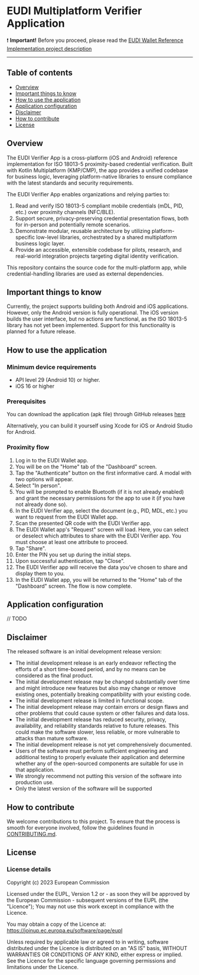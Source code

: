 # EUDI Multiplatform Verifier Application

:heavy_exclamation_mark: **Important!** Before you proceed, please read
the [EUDI Wallet Reference Implementation project description](https://github.com/eu-digital-identity-wallet/.github/blob/main/profile/reference-implementation.md)

----

## Table of contents

* [Overview](#overview)
* [Important things to know](#important-things-to-know)
* [How to use the application](#how-to-use-the-application)
* [Application configuration](#application-configuration)
* [Disclaimer](#disclaimer)
* [How to contribute](#how-to-contribute)
* [License](#license)

## Overview

The EUDI Verifier App is a cross-platform (iOS and Android) reference implementation for ISO 18013-5 proximity-based credential verification. Built with Kotlin Multiplatform (KMP/CMP), the app provides a unified codebase for business logic, leveraging platform-native libraries to ensure compliance with the latest standards and security requirements.

The EUDI Verifier App enables organizations and relying parties to:

1. Read and verify ISO 18013-5 compliant mobile credentials (mDL, PID, etc.) over proximity channels (NFC/BLE).
2. Support secure, privacy-preserving credential presentation flows, both for in-person and potentially remote scenarios.
3. Demonstrate modular, reusable architecture by utilizing platform-specific low-level libraries, orchestrated by a shared multiplatform business logic layer.
4. Provide an accessible, extensible codebase for pilots, research, and real-world integration projects targeting digital identity verification.

This repository contains the source code for the multi-platform app, while credential-handling libraries are used as external dependencies.

## Important things to know

Currently, the project supports building both Android and iOS applications. However, only the Android version is fully operational. The iOS version builds the user interface, but no actions are functional, as the ISO 18013-5 library has not yet been implemented. Support for this functionality is planned for a future release.

## How to use the application

### Minimum device requirements

- API level 29 (Android 10) or higher.
- iOS 16 or higher

### Prerequisites

You can download the application (apk file) through GitHub releases [here](https://github.com/eu-digital-identity-wallet/eudi-app-multiplatform-verifier-ui/releases)

Alternatively, you can build it yourself using Xcode for iOS or Android Studio for Android.

### Proximity flow

1. Log in to the EUDI Wallet app.
2. You will be on the "Home" tab of the "Dashboard" screen.
3. Tap the "Authenticate" button on the first informative card. A modal with two options will appear.
4. Select "In person".
5. You will be prompted to enable Bluetooth (if it is not already enabled) and grant the necessary permissions for the app to use it (if you have not already done so).
6. In the EUDI Verifier app, select the document (e.g., PID, MDL, etc.) you want to request from the EUDI Wallet app.
7. Scan the presented QR code with the EUDI Verifier app.
8. The EUDI Wallet app's "Request" screen will load. Here, you can select or deselect which attributes to share with the EUDI Verifier app. You must choose at least one attribute to proceed.
9. Tap "Share".
10. Enter the PIN you set up during the initial steps.
11. Upon successful authentication, tap "Close".
12. The EUDI Verifier app will receive the data you’ve chosen to share and display them to you.
13. In the EUDI Wallet app, you will be returned to the "Home" tab of the "Dashboard" screen. The flow is now complete.

## Application configuration

// TODO

## Disclaimer

The released software is an initial development release version: 
-  The initial development release is an early endeavor reflecting the efforts of a short time-boxed period, and by no means can be considered as the final product.  
-  The initial development release may be changed substantially over time and might introduce new features but also may change or remove existing ones, potentially breaking compatibility with your existing code.
-  The initial development release is limited in functional scope.
-  The initial development release may contain errors or design flaws and other problems that could cause system or other failures and data loss.
-  The initial development release has reduced security, privacy, availability, and reliability standards relative to future releases. This could make the software slower, less reliable, or more vulnerable to attacks than mature software.
-  The initial development release is not yet comprehensively documented. 
-  Users of the software must perform sufficient engineering and additional testing to properly evaluate their application and determine whether any of the open-sourced components are suitable for use in that application.
-  We strongly recommend not putting this version of the software into production use.
-  Only the latest version of the software will be supported

## How to contribute

We welcome contributions to this project. To ensure that the process is smooth for everyone
involved, follow the guidelines found in [CONTRIBUTING.md](CONTRIBUTING.md).

## License

### License details

Copyright (c) 2023 European Commission

Licensed under the EUPL, Version 1.2 or - as soon they will be approved by the European
Commission - subsequent versions of the EUPL (the "Licence"); You may not use this work
except in compliance with the Licence.

You may obtain a copy of the Licence at:
https://joinup.ec.europa.eu/software/page/eupl

Unless required by applicable law or agreed to in writing, software distributed under 
the Licence is distributed on an "AS IS" basis, WITHOUT WARRANTIES OR CONDITIONS OF 
ANY KIND, either express or implied. See the Licence for the specific language 
governing permissions and limitations under the Licence.
